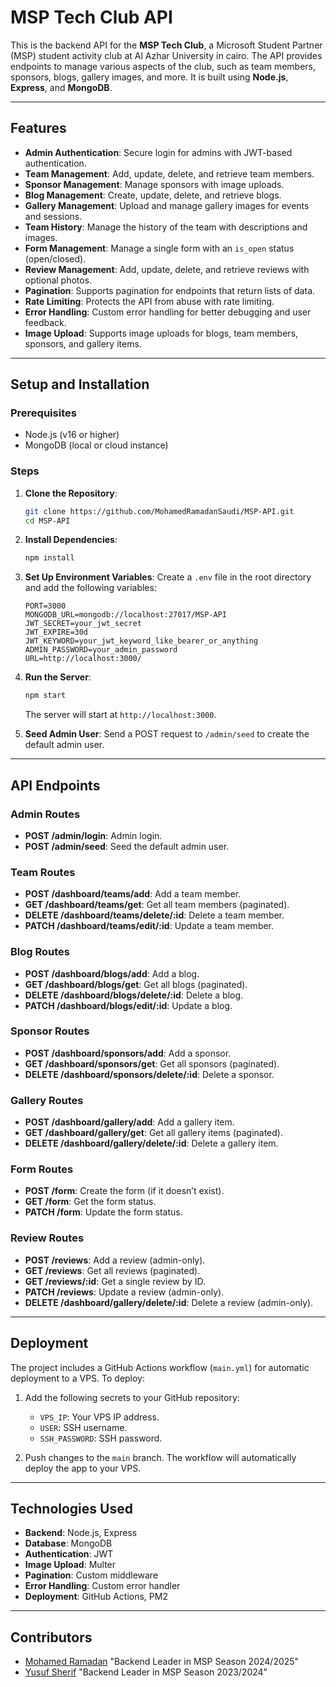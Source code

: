 # MSP Tech Club API

This is the backend API for the **MSP Tech Club**, a Microsoft Student Partner (MSP) student activity club at Al Azhar University in cairo. The API provides endpoints to manage various aspects of the club, such as team members, sponsors, blogs, gallery images, and more. It is built using **Node.js**, **Express**, and **MongoDB**.

---

## Features

- **Admin Authentication**: Secure login for admins with JWT-based authentication.
- **Team Management**: Add, update, delete, and retrieve team members.
- **Sponsor Management**: Manage sponsors with image uploads.
- **Blog Management**: Create, update, delete, and retrieve blogs.
- **Gallery Management**: Upload and manage gallery images for events and sessions.
- **Team History**: Manage the history of the team with descriptions and images.
- **Form Management**: Manage a single form with an `is_open` status (open/closed).
- **Review Management**: Add, update, delete, and retrieve reviews with optional photos.
- **Pagination**: Supports pagination for endpoints that return lists of data.
- **Rate Limiting**: Protects the API from abuse with rate limiting.
- **Error Handling**: Custom error handling for better debugging and user feedback.
- **Image Upload**: Supports image uploads for blogs, team members, sponsors, and gallery items.

---

## Setup and Installation

### Prerequisites

- Node.js (v16 or higher)
- MongoDB (local or cloud instance)

### Steps

1. **Clone the Repository**:

   ```bash
   git clone https://github.com/MohamedRamadanSaudi/MSP-API.git
   cd MSP-API
   ```

2. **Install Dependencies**:

   ```bash
   npm install
   ```

3. **Set Up Environment Variables**:
   Create a `.env` file in the root directory and add the following variables:

   ```env
   PORT=3000
   MONGODB_URL=mongodb://localhost:27017/MSP-API
   JWT_SECRET=your_jwt_secret
   JWT_EXPIRE=30d
   JWT_KEYWORD=your_jwt_keyword_like_bearer_or_anything
   ADMIN_PASSWORD=your_admin_password
   URL=http://localhost:3000/
   ```

4. **Run the Server**:

   ```bash
   npm start
   ```

   The server will start at `http://localhost:3000`.

5. **Seed Admin User**:
   Send a POST request to `/admin/seed` to create the default admin user.

---

## API Endpoints

### Admin Routes

- **POST /admin/login**: Admin login.
- **POST /admin/seed**: Seed the default admin user.

### Team Routes

- **POST /dashboard/teams/add**: Add a team member.
- **GET /dashboard/teams/get**: Get all team members (paginated).
- **DELETE /dashboard/teams/delete/:id**: Delete a team member.
- **PATCH /dashboard/teams/edit/:id**: Update a team member.

### Blog Routes

- **POST /dashboard/blogs/add**: Add a blog.
- **GET /dashboard/blogs/get**: Get all blogs (paginated).
- **DELETE /dashboard/blogs/delete/:id**: Delete a blog.
- **PATCH /dashboard/blogs/edit/:id**: Update a blog.

### Sponsor Routes

- **POST /dashboard/sponsors/add**: Add a sponsor.
- **GET /dashboard/sponsors/get**: Get all sponsors (paginated).
- **DELETE /dashboard/sponsors/delete/:id**: Delete a sponsor.

### Gallery Routes

- **POST /dashboard/gallery/add**: Add a gallery item.
- **GET /dashboard/gallery/get**: Get all gallery items (paginated).
- **DELETE /dashboard/gallery/delete/:id**: Delete a gallery item.

### Form Routes

- **POST /form**: Create the form (if it doesn’t exist).
- **GET /form**: Get the form status.
- **PATCH /form**: Update the form status.

### Review Routes

- **POST /reviews**: Add a review (admin-only).
- **GET /reviews**: Get all reviews (paginated).
- **GET /reviews/:id**: Get a single review by ID.
- **PATCH /reviews**: Update a review (admin-only).
- **DELETE /dashboard/gallery/delete/:id**: Delete a review (admin-only).

---

## Deployment

The project includes a GitHub Actions workflow (`main.yml`) for automatic deployment to a VPS. To deploy:

1. Add the following secrets to your GitHub repository:

   - `VPS_IP`: Your VPS IP address.
   - `USER`: SSH username.
   - `SSH_PASSWORD`: SSH password.

2. Push changes to the `main` branch. The workflow will automatically deploy the app to your VPS.

---

## Technologies Used

- **Backend**: Node.js, Express
- **Database**: MongoDB
- **Authentication**: JWT
- **Image Upload**: Multer
- **Pagination**: Custom middleware
- **Error Handling**: Custom error handler
- **Deployment**: GitHub Actions, PM2

---

## Contributors

- [Mohamed Ramadan](https://github.com/MohamedRamadanSaudi) "Backend Leader in MSP Season 2024/2025"
- [Yusuf Sherif](https://github.com/StylishCS) "Backend Leader in MSP Season 2023/2024"
